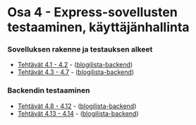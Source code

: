 # Osa 4 - Express-sovellusten testaaminen, käyttäjänhallinta

### Sovelluksen rakenne ja testauksen alkeet
  * [Tehtävät 4.1 - 4.2](https://fullstackopen.com/osa4/sovelluksen_rakenne_ja_testauksen_alkeet#tehtavat-4-1-4-2) - ([blogilista-backend](https://github.com/j-pietila/FullStackOpen-2021/tree/main/Part_4/blogilista-backend))
  * [Tehtävät 4.3 - 4.7](https://fullstackopen.com/osa4/sovelluksen_rakenne_ja_testauksen_alkeet#tehtavat-4-3-4-7) - ([blogilista-backend](https://github.com/j-pietila/FullStackOpen-2021/tree/main/Part_4/blogilista-backend))

### Backendin testaaminen
  * [Tehtävät 4.8 - 4.12](https://fullstackopen.com/osa4/backendin_testaaminen#tehtavat-4-8-4-12) - ([blogilista-backend](https://github.com/j-pietila/FullStackOpen-2021/tree/main/Part_4/blogilista-backend))
  * [Tehtävät 4.13 - 4.14](https://fullstackopen.com/osa4/backendin_testaaminen#tehtavat-4-13-4-14) - ([blogilista-backend](https://github.com/j-pietila/FullStackOpen-2021/tree/main/Part_4/blogilista-backend))
